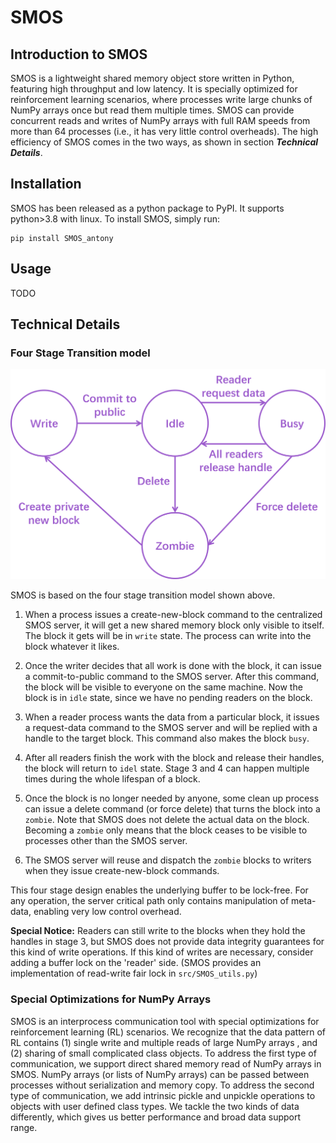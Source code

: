 # SMOS

## Introduction to SMOS
SMOS is a lightweight shared memory object store written in Python, featuring high throughput and low latency.
It is specially optimized for reinforcement learning scenarios, where processes write large chunks of NumPy arrays
once but read them multiple times. SMOS can provide concurrent reads and writes of NumPy arrays with full RAM speeds
from more than 64 processes (i.e., it has very little control overheads). The high efficiency of SMOS comes in the
two ways, as shown in section ***Technical Details***.

## Installation
SMOS has been released as a python package to PyPI. It supports python>3.8 with linux. To install SMOS, simply run:

    pip install SMOS_antony

## Usage
TODO

## Technical Details

### Four Stage Transition model
![Four stage transition model](./static/fig_trans.png "Four stage transition model.")

SMOS is based on the four stage transition model shown above.
1. When a process issues a create-new-block command to the centralized SMOS server, it will get a new shared memory block 
   only visible to itself. The block it gets will be in `write` state. The process can write into the block whatever it likes.
   
2. Once the writer decides that all work is done with the block, it can issue a commit-to-public command to the SMOS server.
   After this command, the block will be visible to everyone on the same machine. Now the block is in `idle` state,
   since we have no pending readers on the block.

3. When a reader process wants the data from a particular block, it issues a request-data command to the SMOS server
   and will be replied with a handle to the target block. This command also makes the block `busy`.
   
4. After all readers finish the work with the block and release their handles, the block will return to `idel` state. 
   Stage 3 and 4 can happen multiple times during the whole lifespan of a block.
   
5. Once the block is no longer needed by anyone, some clean up process can issue a delete command (or force delete)
   that turns the block into a `zombie`. Note that SMOS does not delete the actual data on the block. Becoming a 
   `zombie` only means that the block ceases to be visible to processes other than the SMOS server.
   
6. The SMOS server will reuse and dispatch the `zombie` blocks to writers when they issue create-new-block commands.

This four stage design enables the underlying buffer to be lock-free. For any operation, the server critical path
only contains manipulation of meta-data, enabling very low control overhead.

**Special Notice:** Readers can still write to the blocks when they hold the handles in stage 3, but SMOS does not
provide data integrity guarantees for this kind of write operations. If this kind of writes are necessary, consider
adding a buffer lock on the 'reader' side. (SMOS provides an implementation of read-write fair lock in `src/SMOS_utils.py`)

### Special Optimizations for NumPy Arrays
SMOS is an interprocess communication tool with special optimizations for reinforcement learning (RL) scenarios.
We recognize that the data pattern of RL contains (1) single write and multiple reads of large NumPy arrays
, and (2) sharing of small complicated class objects. To address the first type of communication, we support
direct shared memory read of NumPy arrays in SMOS. NumPy arrays (or lists of NumPy arrays) can be passed between
processes without serialization and memory copy. To address the second type of communication, we add intrinsic
pickle and unpickle operations to objects with user defined class types. We tackle the two kinds of data differently,
which gives us better performance and broad data support range.
